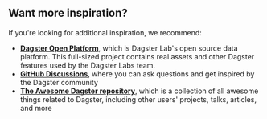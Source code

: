 ## Want more inspiration?

If you're looking for additional inspiration, we recommend:

- [**Dagster Open Platform**](https://github.com/dagster-io/dagster-open-platform), which is Dagster Lab's open source data platform. This full-sized project contains real assets and other Dagster features used by the Dagster Labs team.
- [**GitHub Discussions**](https://github.com/dagster-io/dagster/discussions), where you can ask questions and get inspired by the Dagster community
- [**The Awesome Dagster repository**](https://github.com/dagster-io/awesome-dagster), which is a collection of all awesome things related to Dagster, including other users' projects, talks, articles, and more
